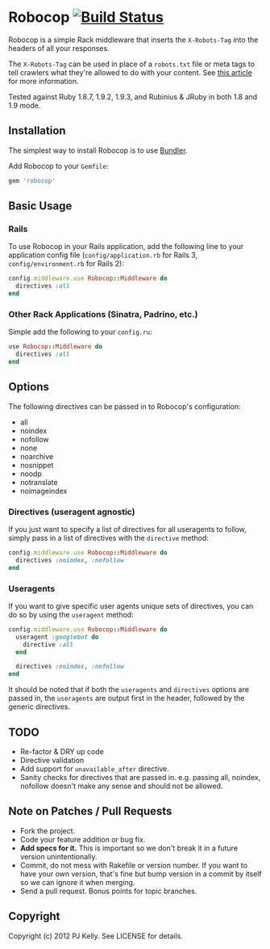 # Robocop [![Build Status](https://secure.travis-ci.org/pjkelly/robocop.png?branch=master)](http://travis-ci.org/pjkelly/robocop)

Robocop is a simple Rack middleware that inserts the `X-Robots-Tag` into the headers of all your responses.

The `X-Robots-Tag` can be used in place of a `robots.txt` file or meta tags to tell crawlers what they're allowed to do with your content. See [this article](https://developers.google.com/webmasters/control-crawl-index/docs/robots_meta_tag) for more information.

Tested against Ruby 1.8.7, 1.9.2, 1.9.3, and Rubinius & JRuby in both 1.8 and 1.9 mode.

## Installation

The simplest way to install Robocop is to use [Bundler](http://gembundler.com/).

Add Robocop to your `Gemfile`:

``` ruby
gem 'robocop'
```

## Basic Usage

### Rails

To use Robocop in your Rails application, add the following line to your application config file (`config/application.rb` for Rails 3, `config/environment.rb` for Rails 2):

``` ruby
config.middleware.use Robocop::Middleware do
  directives :all
end
```

### Other Rack Applications (Sinatra, Padrino, etc.)

Simple add the following to your `config.ru`:

``` ruby
use Robocop::Middleware do
  directives :all
end
```

## Options

The following directives can be passed in to Robocop's configuration:

* all
* noindex
* nofollow
* none
* noarchive
* nosnippet
* noodp
* notranslate
* noimageindex

### Directives (useragent agnostic)

If you just want to specify a list of directives for all useragents to follow, simply pass in a list of directives with the `directive` method:

``` ruby
config.middleware.use Robocop::Middleware do
  directives :noindex, :nofollow
end
```

### Useragents

If you want to give specific user agents unique sets of directives, you can do so by using the `useragent` method:

``` ruby
config.middleware.use Robocop::Middleware do
  useragent :googlebot do
    directive :all
  end

  directives :noindex, :nofollow
end
```

It should be noted that if both the `useragents` and `directives` options are passed in, the `useragents` are output first in the header, followed by the generic directives.

## TODO

* Re-factor & DRY up code
* Directive validation
* Add support for `unavailable_after` directive.
* Sanity checks for directives that are passed in. e.g. passing all, noindex, nofollow doesn't make any sense and should not be allowed.

## Note on Patches / Pull Requests

* Fork the project.
* Code your feature addition or bug fix.
* **Add specs for it.** This is important so we don't break it in a future version unintentionally.
* Commit, do not mess with Rakefile or version number. If you want to have your own version, that's fine but bump version in a commit by itself so we can ignore it when merging.
* Send a pull request. Bonus points for topic branches.

## Copyright

Copyright (c) 2012 PJ Kelly. See LICENSE for details.